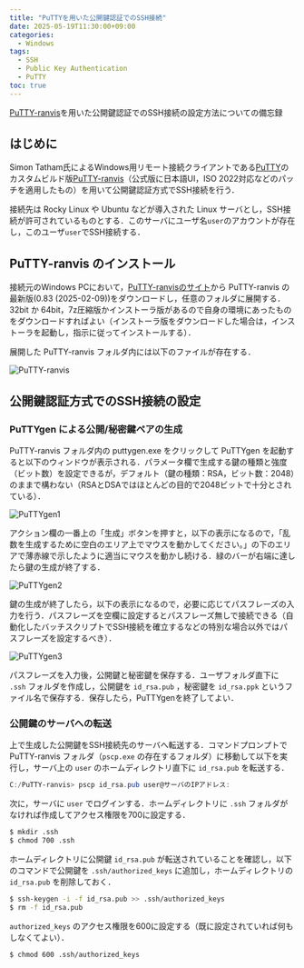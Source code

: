 ```yaml
---
title: "PuTTYを用いた公開鍵認証でのSSH接続"
date: 2025-05-19T11:30:00+09:00
categories:
  - Windows
tags:
  - SSH
  - Public Key Authentication
  - PuTTY
toc: true
---
```


[PuTTY-ranvis](https://www.ranvis.com/putty)を用いた公開鍵認証でのSSH接続の設定方法についての備忘録

## はじめに

Simon Tatham氏によるWindows用リモート接続クライアントである[PuTTY](https://www.chiark.greenend.org.uk/~sgtatham/putty/)のカスタムビルド版[PuTTY-ranvis](https://www.ranvis.com/putty)（公式版に日本語UI，ISO 2022対応などのパッチを適用したもの）を用いて公開鍵認証方式でSSH接続を行う．

接続先は Rocky Linux や Ubuntu などが導入された Linux サーバとし，SSH接続が許可されているものとする．このサーバにユーザ名`user`のアカウントが存在し，このユーザ`user`でSSH接続する．

## PuTTY-ranvis のインストール

接続元のWindows PCにおいて，[PuTTY-ranvisのサイト](https://www.ranvis.com/putty)から PuTTY-ranvis の最新版(0.83 (2025-02-09))をダウンロードし，任意のフォルダに展開する．32bit か 64bit，7z圧縮版かインストーラ版があるので自身の環境にあったものをダウンロードすればよい（インストーラ版をダウンロードした場合は，インストーラを起動し，指示に従ってインストールする）．

展開した PuTTY-ranvis フォルダ内には以下のファイルが存在する．

![PuTTY-ranvis]({{site.baseurl}}/images/PuTTY-ranvis_files.png)

## 公開鍵認証方式でのSSH接続の設定

### PuTTYgen による公開/秘密鍵ペアの生成

PuTTY-ranvis フォルダ内の puttygen.exe をクリックして PuTTYgen を起動すると以下のウィンドウが表示される．パラメータ欄で生成する鍵の種類と強度（ビット数）を設定できるが，デフォルト（鍵の種類：RSA，ビット数：2048）のままで構わない（RSAとDSAではほとんどの目的で2048ビットで十分とされている）．

![PuTTYgen1]({{site.baseurl}}/images/PuTTYgen1.png)

アクション欄の一番上の「生成」ボタンを押すと，以下の表示になるので，「乱数を生成するために空白のエリア上でマウスを動かしてください。」の下のエリアで薄赤線で示したように適当にマウスを動かし続ける．緑のバーが右端に達したら鍵の生成が終了する．

![PuTTYgen2]({{site.baseurl}}/images/PuTTYgen2.png)

鍵の生成が終了したら，以下の表示になるので，必要に応じてパスフレーズの入力を行う．パスフレーズを空欄に設定するとパスフレーズ無しで接続できる（自動化したバッチスクリプトでSSH接続を確立するなどの特別な場合以外ではパスフレーズを設定するべき）．

![PuTTYgen3]({{site.baseurl}}/images/PuTTYgen3.png)

パスフレーズを入力後，公開鍵と秘密鍵を保存する．ユーザフォルダ直下に `.ssh` フォルダを作成し，公開鍵を `id_rsa.pub` ，秘密鍵を `id_rsa.ppk` というファイル名で保存する．保存したら，PuTTYgenを終了してよい．

### 公開鍵のサーバへの転送

上で生成した公開鍵をSSH接続先のサーバへ転送する．コマンドプロンプトでPuTTY-ranvis フォルダ（`pscp.exe` の存在するフォルダ）に移動して以下を実行し，サーバ上の `user` のホームディレクトリ直下に `id_rsa.pub` を転送する．

```powershell
C:/PuTTY-ranvis> pscp id_rsa.pub user@サーバのIPアドレス:
```

次に，サーバに `user` でログインする．ホームディレクトリに `.ssh` フォルダがなければ作成してアクセス権限を700に設定する．

```bash
$ mkdir .ssh
$ chmod 700 .ssh
```

ホームディレクトリに公開鍵 `id_rsa.pub` が転送されていることを確認し，以下のコマンドで公開鍵を `.ssh/authorized_keys` に追加し，ホームディレクトリの `id_rsa.pub` を削除しておく．

```bash
$ ssh-keygen -i -f id_rsa.pub >> .ssh/authorized_keys
$ rm -f id_rsa.pub
```

`authorized_keys` のアクセス権限を600に設定する（既に設定されていれば何もしなくてよい）．

```bash
$ chmod 600 .ssh/authorized_keys
```

